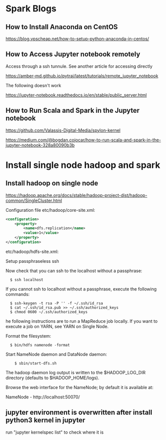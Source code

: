 # Spark Blogs
## How to Install Anaconda on CentOS
https://blog.vpscheap.net/how-to-setup-python-anaconda-in-centos/

## How to Access Jupyter notebook remotely
Access through a ssh tunnule. See another article for accessing directly

https://amber-md.github.io/pytraj/latest/tutorials/remote_jupyter_notebook

The following doesn't work

https://jupyter-notebook.readthedocs.io/en/stable/public_server.html

## How to Run Scala and Spark in the Jupyter notebook
https://github.com/Valassis-Digital-Media/spylon-kernel

https://medium.com/@bogdan.cojocar/how-to-run-scala-and-spark-in-the-jupyter-notebook-328a80090b3b


# Install single node hadoop and spark
## Install hadoop on single node
https://hadoop.apache.org/docs/stable/hadoop-project-dist/hadoop-common/SingleCluster.html

Configuration file
etc/hadoop/core-site.xml:
```xml
<configuration>
    <property>
        <name>dfs.replication</name>
        <value>1</value>
    </property>
</configuration>
```
etc/hadoop/hdfs-site.xml:

Setup passphraseless ssh

Now check that you can ssh to the localhost without a passphrase:
```
  $ ssh localhost
```
If you cannot ssh to localhost without a passphrase, execute the following commands:
```
  $ ssh-keygen -t rsa -P '' -f ~/.ssh/id_rsa
  $ cat ~/.ssh/id_rsa.pub >> ~/.ssh/authorized_keys
  $ chmod 0600 ~/.ssh/authorized_keys
```

he following instructions are to run a MapReduce job locally. If you want to execute a job on YARN, see YARN on Single Node.

Format the filesystem:
```
  $ bin/hdfs namenode -format
```

Start NameNode daemon and DataNode daemon:
```
    $ sbin/start-dfs.sh
```

The hadoop daemon log output is written to the $HADOOP_LOG_DIR directory (defaults to $HADOOP_HOME/logs).

Browse the web interface for the NameNode; by default it is available at:

NameNode - http://localhost:50070/

## jupyter environment is overwritten after install python3 kernel in jupyter
run "jupyter kernelspec list" to check where it is
